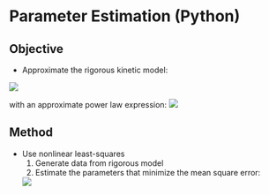 # Parameter Estimation (Python)

## Objective

- Approximate the rigorous kinetic model:
<img src="https://render.githubusercontent.com/render/math?math=r = \frac{ 71.82 \exp\left( \frac{ + 7,867 }{ RT } \right) p^2_{ \textrm{CH}_3\textrm{OH} } }{ \left[ 1 + 3.9471 \times 10^{-4} \exp \left( \frac{ + 37,835 }{RT} \right) p_{ \textrm{CH}_3\textrm{OH}  }^{1/2} + 5.6057 \times 10^{-6} \exp \left( \frac{ + 47,468 }{ RT } \right) p_{ \textrm{H}_2\textrm{O} } \right]^4 }">

with an approximate power law expression:
<img src="https://render.githubusercontent.com/render/math?math=\hat{r} = k_0 \exp\left( -\frac{E}{RT} \right) p_{\textrm{CH}_3\textrm{OH}}^{\alpha} p_{\textrm{H}_2\textrm{O}}^{\beta}">

## Method

- Use nonlinear least-squares
	1. Generate data from rigorous model
	1. Estimate the parameters that minimize the mean square error:
	<img src="https://render.githubusercontent.com/render/math?math=\underset{}{\textrm{minimize}} ~\frac{1}{N} \sum_{i=1}^N \left( r(T_i, p_{ \textrm{CH}_3\textrm{OH}, i }, p_{ \textrm{H}_2 \textrm{O} }) - \hat{r}(T_i, p_{ \textrm{CH}_3\textrm{OH}, i }, p_{ \textrm{H}_2 \textrm{O} }) \right)^2">
